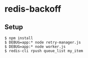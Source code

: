# redis-backoff

## Setup

```shell
$ npm install
$ DEBUG=app:* node retry-manager.js
$ DEBUG=app:* node worker.js
$ redis-cli rpush queue_list my_item
```
